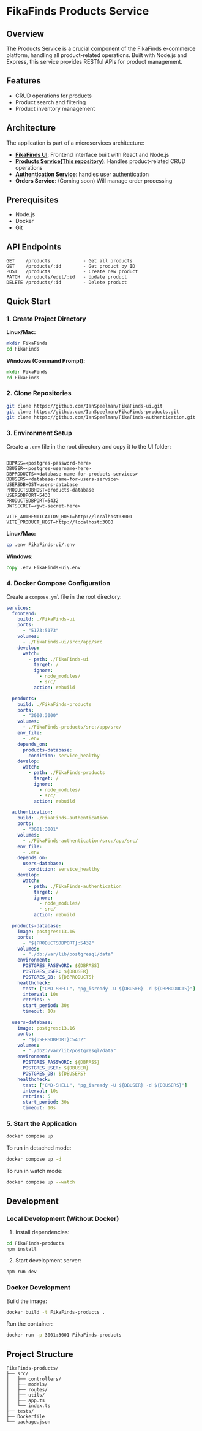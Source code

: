 # FikaFinds Products Service

## Overview

The Products Service is a crucial component of the FikaFinds e-commerce platform, handling all product-related operations. Built with Node.js and Express, this service provides RESTful APIs for product management.

## Features

- CRUD operations for products
- Product search and filtering
- Product inventory management

## Architecture

The application is part of a microservices architecture:

- [**FikaFinds UI**](https://github.com/IanSpeelman/FikaFinds-ui): Frontend interface built with React and Node.js
- [**Products Service(This repository)**](https://github.com/IanSpeelman/FikaFinds-products): Handles product-related CRUD operations
- [**Authentication Service**](https://github.com/IanSpeelman/FikaFinds-authentication): handles user authentication
- **Orders Service**: (Coming soon) Will manage order processing

## Prerequisites

- Node.js
- Docker
- Git

## API Endpoints

```
GET    /products            - Get all products
GET    /products/:id        - Get product by ID
POST   /products            - Create new product
PATCH  /products/edit/:id   - Update product
DELETE /products/:id        - Delete product
```

## Quick Start

### 1. Create Project Directory

**Linux/Mac:**

```bash
mkdir FikaFinds
cd FikaFinds
```

**Windows (Command Prompt):**

```cmd
mkdir FikaFinds
cd FikaFinds
```

### 2. Clone Repositories

```bash
git clone https://github.com/IanSpeelman/FikaFinds-ui.git
git clone https://github.com/IanSpeelman/FikaFinds-products.git
git clone https://github.com/IanSpeelman/FikaFinds-authentication.git
```

### 3. Environment Setup

Create a `.env` file in the root directory and copy it to the UI folder:

```env

DBPASS=<postgres-password-here>
DBUSER=<postgres-username-here>
DBPRODUCTS=<database-name-for-products-services>
DBUSERS=<database-name-for-users-service>
USERSDBHOST=users-database
PRODUCTSDBHOST=products-database
USERSDBPORT=5433
PRODUCTSDBPORT=5432
JWTSECRET=<jwt-secret-here>

VITE_AUTHENTICATION_HOST=http://localhost:3001
VITE_PRODUCT_HOST=http://localhost:3000
```

**Linux/Mac:**

```bash
cp .env FikaFinds-ui/.env
```

**Windows:**

```cmd
copy .env FikaFinds-ui\.env
```

### 4. Docker Compose Configuration

Create a `compose.yml` file in the root directory:

```yaml
services:
  frontend:
    build: ./FikaFinds-ui
    ports:
      - "5173:5173"
    volumes:
      - ./FikaFinds-ui/src:/app/src
    develop:
      watch:
        - path: ./FikaFinds-ui
          target: /
          ignore:
            - node_modules/
            - src/
          action: rebuild

  products:
    build: ./FikaFinds-products
    ports:
      - "3000:3000"
    volumes:
      - ./FikaFinds-products/src:/app/src/
    env_file:
      - .env
    depends_on:
      products-database:
        condition: service_healthy
    develop:
      watch:
        - path: ./FikaFinds-products
          target: /
          ignore:
            - node_modules/
            - src/
          action: rebuild

  authentication:
    build: ./FikaFinds-authentication
    ports:
      - "3001:3001"
    volumes:
      - ./FikaFinds-authentication/src:/app/src/
    env_file:
      - .env
    depends_on:
      users-database:
        condition: service_healthy
    develop:
      watch:
        - path: ./FikaFinds-authentication
          target: /
          ignore:
            - node_modules/
            - src/
          action: rebuild

  products-database:
    image: postgres:13.16
    ports:
      - "${PRODUCTSDBPORT}:5432"
    volumes:
      - "./db:/var/lib/postgresql/data"
    environment:
      POSTGRES_PASSWORD: ${DBPASS}
      POSTGRES_USER: ${DBUSER}
      POSTGRES_DB: ${DBPRODUCTS}
    healthcheck:
      test: ["CMD-SHELL", "pg_isready -U ${DBUSER} -d ${DBPRODUCTS}"]
      interval: 10s
      retries: 5
      start_period: 30s
      timeout: 10s

  users-database:
    image: postgres:13.16
    ports:
      - "${USERSDBPORT}:5432"
    volumes:
      - "./db2:/var/lib/postgresql/data"
    environment:
      POSTGRES_PASSWORD: ${DBPASS}
      POSTGRES_USER: ${DBUSER}
      POSTGRES_DB: ${DBUSERS}
    healthcheck:
      test: ["CMD-SHELL", "pg_isready -U ${DBUSER} -d ${DBUSERS}"]
      interval: 10s
      retries: 5
      start_period: 30s
      timeout: 10s
```

### 5. Start the Application

```bash
docker compose up
```

To run in detached mode:

```bash
docker compose up -d
```

To run in watch mode:

```bash
docker compose up --watch
```

## Development

### Local Development (Without Docker)

1. Install dependencies:

```bash
cd FikaFinds-products
npm install
```

2. Start development server:

```bash
npm run dev
```

### Docker Development

Build the image:

```bash
docker build -t FikaFinds-products .
```

Run the container:

```bash
docker run -p 3001:3001 FikaFinds-products
```

## Project Structure

```
FikaFinds-products/
├── src/
│   ├── controllers/
│   ├── models/
│   ├── routes/
│   ├── utils/
│   ├── app.ts
│   └── index.ts
├── tests/
├── Dockerfile
└── package.json
```

